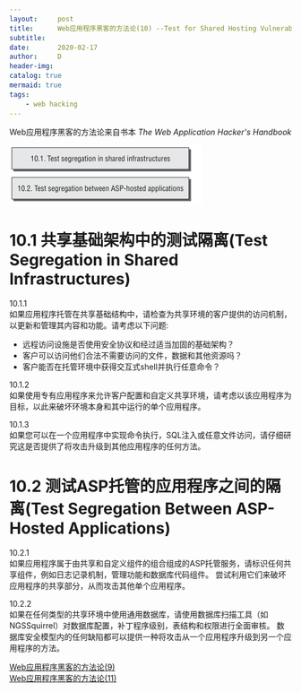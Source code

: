 ```yaml
---
layout:     post
title:      Web应用程序黑客的方法论(10) --Test for Shared Hosting Vulnerabilities
subtitle:
date:       2020-02-17
author:     D
header-img: 
catalog: true
mermaid: true
tags:
    - web hacking
---
```


Web应用程序黑客的方法论来自书本 *The Web Application Hacker's Handbook* <br>

![Test for Shared Hosting Vulnerabilities](/img/test-for-shared-hosting-vulnerabilities.png)

# 10.1 共享基础架构中的测试隔离(Test Segregation in Shared Infrastructures)

10.1.1<br>
如果应用程序托管在共享基础结构中，请检查为共享环境的客户提供的访问机制，以更新和管理其内容和功能。请考虑以下问题:<br>
- 远程访问设施是否使用安全协议和经过适当加固的基础架构？
- 客户可以访问他们合法不需要访问的文件，数据和其他资源吗？
- 客户能否在托管环境中获得交互式shell并执行任意命令？

10.1.2<br>
如果使用专有应用程序来允许客户配置和自定义共享环境，请考虑以该应用程序为目标，以此来破坏环境本身和其中运行的单个应用程序。

10.1.3<br>
如果您可以在一个应用程序中实现命令执行，SQL注入或任意文件访问，请仔细研究这是否提供了将攻击升级到其他应用程序的任何方法。

# 10.2 测试ASP托管的应用程序之间的隔离(Test Segregation Between ASP-Hosted Applications)

10.2.1<br>
如果应用程序属于由共享和自定义组件的组合组成的ASP托管服务，请标识任何共享组件，例如日志记录机制，管理功能和数据库代码组件。 尝试利用它们来破坏应用程序的共享部分，从而攻击其他单个应用程序。

10.2.2<br>
如果在任何类型的共享环境中使用通用数据库，请使用数据库扫描工具（如NGSSquirrel）对数据库配置，补丁程序级别，表结构和权限进行全面审核。 数据库安全模型内的任何缺陷都可以提供一种将攻击从一个应用程序升级到另一个应用程序的方法。<br>


[Web应用程序黑客的方法论(9)](https://dm116.github.io/2020/02/17/web-application-hacker-methodology_9/)<br>
[Web应用程序黑客的方法论(11)](https://dm116.github.io/2020/02/17/web-application-hacker-methodology_11/)<br>


